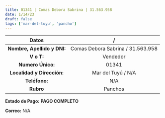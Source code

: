 ```yaml
---
title: 01341 | Comas Debora Sabrina | 31.563.958
date: 1/14/23
draft: false
tags: ['mar-del-tuyu', 'pancho']
---
```


|          **Datos**          |                 /                 |
|:---------------------------:|:---------------------------------:|
| **Nombre, Apellido y DNI:** | Comas Debora Sabrina / 31.563.958 |
|          **V o T:**         |              Vendedor             |
|      **Numero Único:**      |               01341               |
|  **Localidad y Dirección:** |         Mar del Tuyú / N/A        |
|        **Teléfono:**        |                N/A                |
|          **Rubro**          |              Panchos              |

**Estado de Pago:** **PAGO COMPLETO**

**Correo:** N/A
